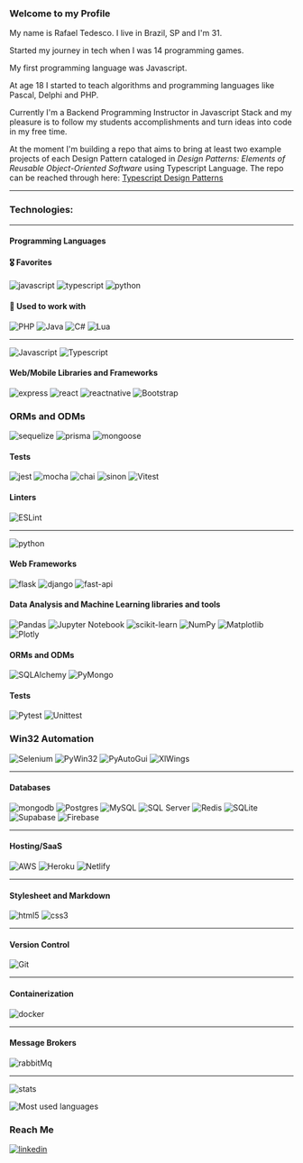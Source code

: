 ### Welcome to my Profile 

My name is Rafael Tedesco. I live in Brazil, SP and I'm 31.

Started my journey in tech when I was 14 programming games. 

My first programming language was Javascript. 

At age 18 I started to teach algorithms and programming languages like Pascal, Delphi and PHP.

Currently I'm a Backend Programming Instructor in Javascript Stack and my pleasure is to follow my students accomplishments and turn ideas into code in my free time.

At the moment I'm building a repo that aims to bring at least two example projects of each Design Pattern cataloged in _Design Patterns: Elements of Reusable Object-Oriented Software_ using Typescript Language.
The repo can be reached through here: [Typescript Design Patterns](https://github.com/rafaeltedesco/Typescript_Design_Patterns)

---

### Technologies:

---

#### Programming Languages

#### 🎖 Favorites
  ![javascript](https://img.shields.io/badge/JavaScript-323330?style=for-the-badge&logo=javascript)
  ![typescript](https://img.shields.io/badge/Typescript-323330?style=for-the-badge&logo=typescript)
  ![python](https://img.shields.io/badge/Python-323330?style=for-the-badge&logo=python)

#### 📌 Used to work with
  ![PHP](https://img.shields.io/badge/php-323330?style=for-the-badge&logo=php)
  ![Java](https://img.shields.io/badge/java-323330?style=for-the-badge&logo=java)
  ![C#](https://img.shields.io/badge/c%23-323330?style=for-the-badge&logo=c-sharp)
  ![Lua](https://img.shields.io/badge/lua-323330?style=for-the-badge&logo=lua)

---

![Javascript](https://img.shields.io/badge/JavaScript-323330?style=for-the-badge&logo=javascript&logoColor=F7DF1E)
![Typescript](https://img.shields.io/badge/TypeScript-007ACC?style=for-the-badge&logo=typescript&logoColor=white)

#### Web/Mobile Libraries and Frameworks

![express](https://img.shields.io/badge/Express.js-323330?style=for-the-badge&logo=express)
![react](https://img.shields.io/badge/React-323330?style=for-the-badge&logo=react)
![reactnative](https://img.shields.io/badge/React_Native-323330?style=for-the-badge&logo=react)
![Bootstrap](https://img.shields.io/badge/Bootstrap-323330?style=for-the-badge&logo=bootstrap)

### ORMs and ODMs
![sequelize](https://img.shields.io/badge/Sequelize-323330?style=for-the-badge&logo=sequelize)
![prisma](https://img.shields.io/badge/Prisma-323330?style=for-the-badge&logo=prisma)
![mongoose](https://img.shields.io/badge/Mongoose-JS-yellow)
  
#### Tests
![jest](https://img.shields.io/badge/Jest-323330?style=for-the-badge&logo=jest)
![mocha](https://img.shields.io/badge/Mocha-323330?style=for-the-badge&logo=mocha)
![chai](https://img.shields.io/badge/Chai-323330?style=for-the-badge&logo=chai)
![sinon](https://img.shields.io/badge/Sinon-JS-yellow)
![Vitest](https://img.shields.io/badge/Vitest-JS-yellow)

#### Linters
![ESLint](https://img.shields.io/badge/ESLint-323330?style=for-the-badge&logo=eslint)
</details>

---

![python](https://img.shields.io/badge/Python-3776AB?style=for-the-badge&logo=python&logoColor=white)

#### Web Frameworks
![flask](https://img.shields.io/badge/Flask-323330?style=for-the-badge&logo=flask)
![django](https://img.shields.io/badge/Django-323330?style=for-the-badge&logo=django)
![fast-api](https://img.shields.io/badge/Fast_API-323330?style=for-the-badge&logo=fastapi)

#### Data Analysis and Machine Learning libraries and tools
![Pandas](https://img.shields.io/badge/pandas-323330?style=for-the-badge&logo=pandas)
![Jupyter Notebook](https://img.shields.io/badge/jupyter-323330?style=for-the-badge&logo=jupyter)
![scikit-learn](https://img.shields.io/badge/scikit--learn-323330?style=for-the-badge&logo=scikit-learn)
![NumPy](https://img.shields.io/badge/numpy-323330?style=for-the-badge&logo=numpy)
![Matplotlib](https://img.shields.io/badge/Matplotlib-323330?style=for-the-badge&logo=Matplotlib)
![Plotly](https://img.shields.io/badge/Plotly-323330?style=for-the-badge&logo=plotly)

#### ORMs and ODMs
![SQLAlchemy](https://img.shields.io/badge/SQLAlchemy-Python-blue)
![PyMongo](https://img.shields.io/badge/PyMongo-Python-blue)

#### Tests
![Pytest](https://img.shields.io/badge/Pytest-Python-blue)
![Unittest](https://img.shields.io/badge/Unittest-Python-blue)

### Win32 Automation
![Selenium](https://img.shields.io/badge/-selenium-323330?style=for-the-badge&logo=selenium)
![PyWin32](https://img.shields.io/badge/Pywin32-Python-blue)
![PyAutoGui](https://img.shields.io/badge/PyAutoGui-Python-blue)
![XlWings](https://img.shields.io/badge/XlWings-Python-blue)

--- 

#### Databases
  
![mongodb](https://img.shields.io/badge/MongoDB-323330?style=for-the-badge&logo=mongodb)
![Postgres](https://img.shields.io/badge/postgres-323330?style=for-the-badge&logo=postgresql)
![MySQL](https://img.shields.io/badge/mysql-323330?style=for-the-badge&logo=mysql)
![SQL Server](https://img.shields.io/badge/Microsoft_SQL_Server-323330?style=for-the-badge&logo=microsoft-sql-server)
![Redis](https://img.shields.io/badge/redis-323330?style=for-the-badge&logo=redis&logoColor=white)
![SQLite](https://img.shields.io/badge/sqlite-323330?style=for-the-badge&logo=sqlite&logoColor=white)
![Supabase](https://img.shields.io/badge/Supabase-323330?style=for-the-badge&logo=supabase&logoColor=white)
![Firebase](https://img.shields.io/badge/Firebase-323330?style=for-the-badge&logo=Firebase&logoColor=white)

---
    
#### Hosting/SaaS

![AWS](https://img.shields.io/badge/AWS-323330?style=for-the-badge&logo=amazon-aws)
![Heroku](https://img.shields.io/badge/heroku-323330?style=for-the-badge&logo=heroku)
![Netlify](https://img.shields.io/badge/netlify-323330?style=for-the-badge&logo=netlify)
  
---
    
#### Stylesheet and Markdown
    
![html5](https://img.shields.io/badge/HTML5-323330?style=for-the-badge&logo=html5)
![css3](https://img.shields.io/badge/CSS3-323330?style=for-the-badge&logo=css3)

---
  
#### Version Control
  
![Git](https://img.shields.io/badge/git-323330?style=for-the-badge&logo=git)
  
---
#### Containerization

![docker](https://img.shields.io/badge/Docker-323330?style=for-the-badge&logo=docker)

---
#### Message Brokers

![rabbitMq](https://img.shields.io/badge/Vitest-JS-yellow)

---

![stats](https://github-readme-stats.vercel.app/api?username=rafaeltedesco&show_icons=true&theme=dark)

![Most used languages](https://github-readme-stats.vercel.app/api/top-langs/?username=rafaeltedesco&langs_count=10&layout=compact&hide=jupyter%20notebook&theme=dark)

### Reach Me
[![linkedin](https://img.shields.io/badge/LinkedIn-0077B5?style=for-the-badge&logo=linkedin&logoColor=white
)](https://www.linkedin.com/in/rafael-tedesco/)
